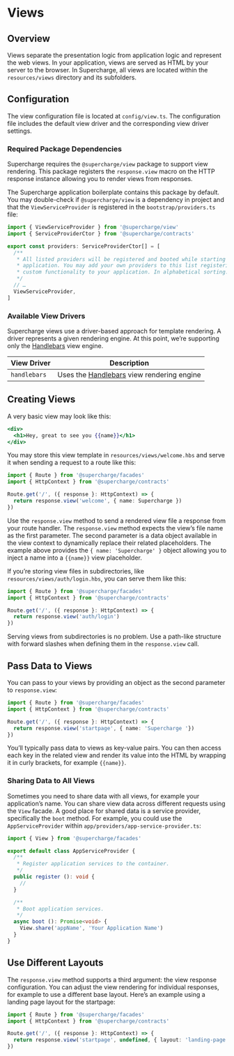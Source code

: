 # Views


## Overview
Views separate the presentation logic from application logic and represent the web views. In your application, views are served as HTML by your server to the browser. In Supercharge, all views are located within the `resources/views` directory and its subfolders.


## Configuration
The view configuration file is located at `config/view.ts`. The configuration file includes the default view driver and the corresponding view driver settings.


### Required Package Dependencies
Supercharge requires the `@supercharge/view` package to support view rendering. This package registers the `response.view` macro on the HTTP response instance allowing you to render views from responses.

The Supercharge application boilerplate contains this package by default. You may double-check if `@supercharge/view` is a dependency in project and that the `ViewServiceProvider` is registered in the `bootstrap/providers.ts` file:

```ts
import { ViewServiceProvider } from '@supercharge/view'
import { ServiceProviderCtor } from '@supercharge/contracts'

export const providers: ServiceProviderCtor[] = [
  /**
   * All listed providers will be registered and booted while starting your
   * application. You may add your own providers to this list registering
   * custom functionality to your application. In alphabetical sorting.
   */
  // …
  ViewServiceProvider,
]
```

### Available View Drivers
Supercharge views use a driver-based approach for template rendering. A driver represents a given rendering engine. At this point, we’re supporting only the [Handlebars](https://handlebarsjs.com/) view engine.

| View Driver    | Description                                  |
|--------------- |--------------------------------------------- |
| `handlebars`   | Uses the [Handlebars](https://handlebarsjs.com/) view rendering engine |


## Creating Views
A very basic view may look like this:

```handlebars
<div>
  <h1>Hey, great to see you {{name}}</h1>
</div>
```

You may store this view template in `resources/views/welcome.hbs` and serve it when sending a request to a route like this:

```ts
import { Route } from '@supercharge/facades'
import { HttpContext } from '@supercharge/contracts'

Route.get('/', ({ response }: HttpContext) => {
  return response.view('welcome', { name: Supercharge })
})
```

Use the `response.view` method to send a rendered view file a response from your route handler. The `response.view` method expects the view’s file name as the first parameter. The second parameter is a data object available in the view context to dynamically replace their related placeholders. The example above provides the `{ name: 'Supercharge' }` object allowing you to inject a name into a `{{name}}` view placeholder.

If you’re storing view files in subdirectories, like `resources/views/auth/login.hbs`, you can serve them like this:

```ts
import { Route } from '@supercharge/facades'
import { HttpContext } from '@supercharge/contracts'

Route.get('/', ({ response }: HttpContext) => {
  return response.view('auth/login')
})
```

Serving views from subdirectories is no problem. Use a path-like structure with forward slashes when defining them in the `response.view` call.


## Pass Data to Views
You can pass to your views by providing an object as the second parameter to `response.view`:

```ts
import { Route } from '@supercharge/facades'
import { HttpContext } from '@supercharge/contracts'

Route.get('/', ({ response }: HttpContext) => {
  return response.view('startpage', { name: 'Supercharge '})
})
```

You’ll typically pass data to views as key-value pairs. You can then access each key in the related view and render its value into the HTML by wrapping it in curly brackets, for example `{{name}}`.


### Sharing Data to All Views
Sometimes you need to share data with all views, for example your application’s name. You can share view data across different requests using the `View` facade. A good place for shared data is a service provider, specifically the `boot` method. For example, you could use the `AppServiceProvider` within `app/providers/app-service-provider.ts`:

```ts
import { View } from '@supercharge/facades'

export default class AppServiceProvider {
  /**
   * Register application services to the container.
   */
  public register (): void {
    //
  }

  /**
   * Boot application services.
   */
  async boot (): Promise<void> {
    View.share('appName', 'Your Application Name')
  }
}
```


## Use Different Layouts
The `response.view` method supports a third argument: the view response configuration. You can adjust the view rendering for individual responses, for example to use a different base layout. Here’s an example using a landing page layout for the startpage:

```ts
import { Route } from '@supercharge/facades'
import { HttpContext } from '@supercharge/contracts'

Route.get('/', ({ response }: HttpContext) => {
  return response.view('startpage', undefined, { layout: 'landing-page' })
})
```

